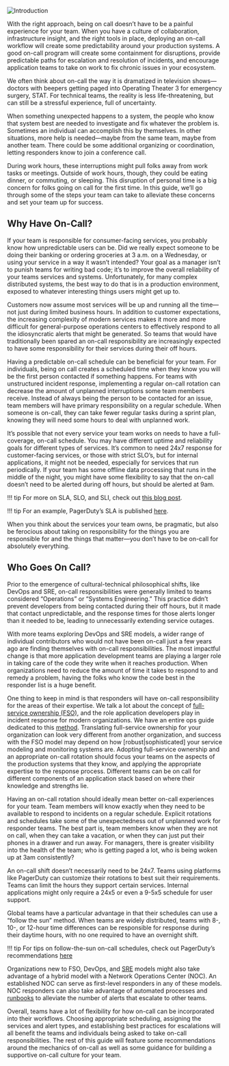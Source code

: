 ![Introduction](../assets/img/headers/OnCall-Intro.png)

With the right approach, being on call doesn’t have to be a painful experience for your team. When you have a culture of collaboration, infrastructure insight, and the right tools in place, deploying an on-call workflow will create some predictability around your production systems. A good on-call program will create some containment for disruptions, provide predictable paths for escalation and resolution of incidents, and encourage application teams to take on work to fix chronic issues in your ecosystem. 

We often think about on-call the way it is dramatized in television shows—doctors with beepers getting paged into Operating Theater 3 for emergency surgery, STAT. For technical teams, the reality is less life-threatening, but can still be a stressful experience, full of uncertainty. 

When something unexpected happens to a system, the people who know that system best are needed to investigate and fix whatever the problem is. Sometimes an individual can accomplish this by themselves. In other situations, more help is needed—maybe from the same team, maybe from another team. There could be some additional organizing or coordination, letting responders know to join a conference call. 

During work hours, these interruptions might pull folks away from work tasks or meetings. Outside of work hours, though, they could be eating dinner, or commuting, or sleeping. This disruption of personal time is a big concern for folks going on call for the first time. In this guide, we’ll go through some of the steps your team can take to alleviate these concerns and set your team up for success.

## Why Have On-Call?
If your team is responsible for consumer-facing services, you probably know how unpredictable users can be. Did we really expect someone to be doing their banking or ordering groceries at 3 a.m. on a Wednesday, or using your service in a way it wasn’t intended? Your goal as a manager isn’t to punish teams for writing bad code; it’s to improve the overall reliability of your teams services and systems. Unfortunately, for many complex distributed systems, the best way to do that is in a production environment, exposed to whatever interesting things users might get up to. 

Customers now assume most services will be up and running all the time—not just during limited business hours. In addition to customer expectations, the increasing complexity of modern services makes it more and more difficult for general-purpose operations centers to effectively respond to all the idiosyncratic alerts that might be generated. So teams that would have traditionally been spared an on-call responsibility are increasingly expected to have some responsibility for their services during their off hours.

Having a predictable on-call schedule can be beneficial for your team. For individuals, being on call creates a scheduled time when they know you will be the first person contacted if something happens. For teams with unstructured incident response, implementing a regular on-call rotation can decrease the amount of unplanned interruptions some team members receive. Instead of always being the person to be contacted for an issue, team members will have primary responsibility on a regular schedule. When someone is on-call, they can take fewer regular tasks during a sprint plan, knowing they will need some hours to deal with unplanned work. 

It’s possible that not every service your team works on needs to have a full-coverage, on-call schedule. You may have different uptime and reliability goals for different types of services. It’s common to need 24x7 response for customer-facing services, or those with strict SLO’s, but for internal applications, it might not be needed, especially for services that run periodically. If your team has some offline data processing that runs in the middle of the night, you might have some flexibility to say that the on-call doesn’t need to be alerted during off hours, but should be alerted at 9am.  


!!! tip
		For more on SLA, SLO, and SLI, check out [this blog post](https://www.pagerduty.com/blog/best-practices-service-monitoring/).

!!! tip
		For an example, PagerDuty’s SLA is published [here](https://www.pagerduty.com/standard-service-level-agreement/).

When you think about the services your team owns, be pragmatic, but also be ferocious about taking on responsibility for the things you are responsible for and the things that matter—you don’t have to be on-call for absolutely everything. 

## Who Goes On Call?
Prior to the emergence of cultural-technical philosophical shifts, like DevOps and SRE, on-call responsibilities were generally limited to teams considered “Operations” or “Systems Engineering.” This practice didn’t prevent developers from being contacted during their off hours, but it made that contact unpredictable, and the response times for those alerts longer than it needed to be, leading to  unnecessarily extending service outages.

With more teams exploring DevOps and SRE models, a wider range of individual contributors who would not have been on-call just a few years ago are finding themselves with on-call responsibilities. The most impactful change is that more application development teams are playing a larger role in taking care of the code they write when it reaches production. When organizations need to reduce the amount of time it takes to respond to and remedy a problem, having the folks who know the code best in the responder list is a huge benefit.

One thing to keep in mind is that responders will have on-call responsibility for the areas of their expertise. We talk a lot about the concept of [full-service ownership (FSO)](https://ownership.pagerduty.com/), and the role application developers play in incident response for modern organizations. We have an entire ops guide dedicated to this [method](https://response.pagerduty.com). Translating full-service ownership for your organization can look very different from another organization, and success with the FSO model may depend on how [robust|sophisticated] your service modeling and monitoring systems are. Adopting full-service ownership and an appropriate on-call rotation should focus your teams on the aspects of the production systems that they know, and applying the appropriate expertise to the response process. Different teams can be on call for different components of an application stack based on where their knowledge and strengths lie.

Having an on-call rotation should ideally mean better on-call experiences for your team. Team members will know exactly when they need to be available to respond to incidents on a regular schedule. Explicit rotations and schedules take some of the unexpectedness out of unplanned work for responder teams. The best part is, team members know when they are not on call, when they can take a vacation, or when they can just put their phones in a drawer and run away. For managers, there is greater visibility into the health of the team; who is getting paged a lot, who is being woken up at 3am consistently?

An on-call shift doesn’t necessarily need to be 24x7. Teams using platforms like PagerDuty can customize their rotations to best suit their requirements. Teams can limit the hours they support certain services. Internal applications might only require a 24x5 or even a 9-5x5 schedule for user support.

Global teams have a particular advantage in that their schedules can use a “follow the sun” method. When teams are widely distributed, teams with 8-, 10-, or 12-hour time differences can be responsible for response during their daytime hours, with no one required to have an overnight shift.  

!!! tip 
		For tips on follow-the-sun on-call schedules, check out PagerDuty’s recommendations [here](https://support.pagerduty.com/docs/schedule-examples#example-6-follow-the-sun-schedule)

Organizations new to FSO, DevOps, and [SRE](https://www.pagerduty.com/blog/building-scaling-sre-team/) models might also take advantage of a hybrid model with a Network Operations Center (NOC). An established NOC can serve as first-level responders in any of these models. NOC responders can also take advantage of automated processes and [runbooks](https://www.pagerduty.com/resources/learn/what-is-a-runbook/)  to alleviate the number of alerts that escalate to other teams.

Overall, teams have a lot of flexibility for how on-call can be incorporated into their workflows. Choosing appropriate scheduling, assigning the services and alert types, and establishing best practices for escalations will all benefit the teams and individuals being asked to take on-call responsibilities. The rest of this guide will feature some recommendations around the mechanics of on-call as well as some guidance for building a supportive on-call culture for your team.
